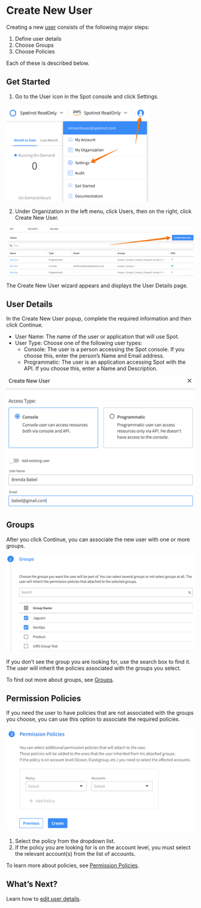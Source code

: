 <meta name="robots" content="noindex">

# Create New User

Creating a new [user](administration/users-a/) consists of the following major steps:
1. Define user details
2. Choose Groups
3. Choose Policies

Each of these is described below.

## Get Started

1. Go to the User icon in the Spot console and click Settings.

<img src="/administration/_media/create-new-user-01.png" width="381" height="258" />

2. Under Organization in the left menu, click Users, then on the right, click Create New User.

<img src="/administration/_media/create-new-user-02.png" />

The Create New User wizard appears and displays the User Details page.

## User Details

In the Create New User popup, complete the required information and then click Continue.
- User Name: The name of the user or application that will use Spot.
- User Type: Choose one of the following user types:
  - Console: The user is a person accessing the Spot console. If you choose this, enter the person’s Name and Email address.
  - Programmatic: The user is an application accessing Spot with the API. If you choose this, enter a Name and Description.

<img src="/administration/_media/create-new-user-03.png" />

## Groups

After you click Continue, you can associate the new user with one or more groups.

<img src="/administration/_media/create-new-user-04.png" />

If you don’t see the group you are looking for, use the search box to find it. The user will inherit the policies associated with the groups you select.

To find out more about groups, see [Groups](administration/groups/).

## Permission Policies

If you need the user to have policies that are not associated with the groups you choose, you can use this option to associate the required policies.

<img src="/administration/_media/create-new-user-05.png" />

1. Select the policy from the dropdown list.
2. If the policy you are looking for is on the account level, you must select the relevant account(s) from the list of accounts.

To learn more about policies, see [Permission Policies](administration/permission-policies/).

## What’s Next?

Learn how to [edit user details](administration/users-a/edit-user-details).
